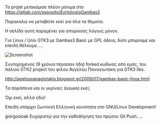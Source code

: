 
Το projet μετακόμισε πλέον μόνιμα στο https://gitlab.com/psposito/EortologioGambas3

Παρακαλώ να μεταβείτε εκεί για όλα τα θέματα.

Η σελίδα αυτή παραμένει για ιστορικούς λόγους μόνον.

Για Linux / Unix GTK3 με Gambas3 Basic με GPL άδεια, διότι μπορούμε και επειδή θέλουμε.....

![Screenshot](https://i.imgur.com/izHkgtGl.png)

Συντηρημένος (9 χρόνια πέρασαν ήδη) forked κώδικας από εμάς, του παλιού GTK2 project του φίλου Άγγελου Παναγιωτάκη για GTK3 libs.

http://agelospanagiotakis.blogspot.gr/2009/07/gambas-basic-linux.html

Τα παράπονα και οι γκρίνιες (issues) εκεί;

Όχι εκεί, αλλά εδώ!

Επειδή υπάρχει ζωντανή Ελληνική κοινότητα στο GNU/Linux Development!

giorgosioak Ευχαριστώ για την καθοδήγηση του πρώτου Git Push.....
